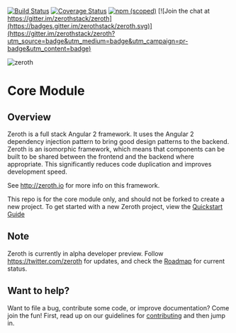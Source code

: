[![Build Status](https://travis-ci.org/zerothstack/zeroth.svg?branch=master)](https://travis-ci.org/zeroth/zeroth)
[![Coverage Status](https://coveralls.io/repos/github/zerothstack/zeroth/badge.svg?branch=master)](https://coveralls.io/github/zerothstack/zeroth?branch=master)
[![npm (scoped)](https://img.shields.io/npm/v/@zerothstack/core.svg?maxAge=2592000)](https://www.npmjs.com/package/@zerothstack/core)
[![Join the chat at https://gitter.im/zerothstack/zeroth](https://badges.gitter.im/zerothstack/zeroth.svg)](https://gitter.im/zerothstack/zeroth?utm_source=badge&utm_medium=badge&utm_campaign=pr-badge&utm_content=badge)

![zeroth](https://rawgithub.com/zeroth/assets/master/fulllogo.svg)

# Core Module

## Overview
Zeroth is a full stack Angular 2 framework. It uses the Angular 2 dependency injection pattern to bring good design patterns
 to the backend. Zeroth is an isomorphic framework, which means that components can be built to be shared between the frontend
 and the backend where appropriate. This significantly reduces code duplication and improves development speed. 

See http://zeroth.io for more info on this framework.
 
This repo is for the core module only, and should not be forked to create a new project. To get started with a new Zeroth project,
view the [Quickstart Guide](http://zeroth.io/guide/quick-start/)

## Note
Zeroth is currently in alpha developer preview. Follow https://twitter.com/zeroth for updates, and check the [Roadmap](http://zeroth.io/#roadmap) for current status.

## Want to help?

Want to file a bug, contribute some code, or improve documentation? Come join the fun!
First, read up on our guidelines for [contributing][contributing] and then jump in.

[contributing]: http://github.com/angular/angular/blob/master/CONTRIBUTING.md
